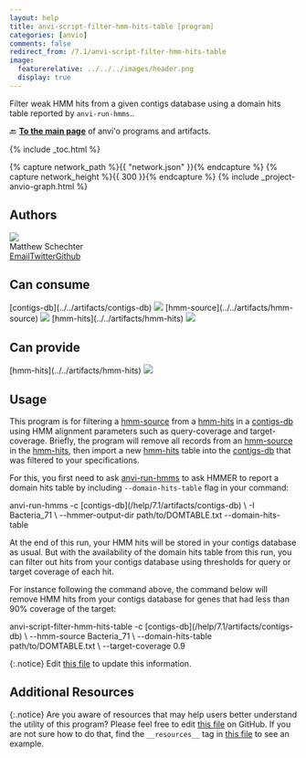 ```yaml
---
layout: help
title: anvi-script-filter-hmm-hits-table [program]
categories: [anvio]
comments: false
redirect_from: /7.1/anvi-script-filter-hmm-hits-table
image:
  featurerelative: ../../../images/header.png
  display: true
---
```


Filter weak HMM hits from a given contigs database using a domain hits table reported by `anvi-run-hmms`..

🔙 **[To the main page](../../)** of anvi'o programs and artifacts.


{% include _toc.html %}
<div id="svg" class="subnetwork"></div>
{% capture network_path %}{{ "network.json" }}{% endcapture %}
{% capture network_height %}{{ 300 }}{% endcapture %}
{% include _project-anvio-graph.html %}


## Authors

<div class="anvio-person"><div class="anvio-person-info"><div class="anvio-person-photo"><img class="anvio-person-photo-img" src="../../images/authors/mschecht.jpg" /></div><div class="anvio-person-info-box"><span class="anvio-person-name">Matthew Schechter</span><div class="anvio-person-social-box"><a href="mailto:mschechter@uchicago.edu" class="person-social" target="_blank"><i class="fa fa-fw fa-envelope-square"></i>Email</a><a href="http://twitter.com/mschecht_bio" class="person-social" target="_blank"><i class="fa fa-fw fa-twitter-square"></i>Twitter</a><a href="http://github.com/mschecht" class="person-social" target="_blank"><i class="fa fa-fw fa-github"></i>Github</a></div></div></div></div>



## Can consume


<p style="text-align: left" markdown="1"><span class="artifact-r">[contigs-db](../../artifacts/contigs-db) <img src="../../images/icons/DB.png" class="artifact-icon-mini" /></span> <span class="artifact-r">[hmm-source](../../artifacts/hmm-source) <img src="../../images/icons/HMM.png" class="artifact-icon-mini" /></span> <span class="artifact-r">[hmm-hits](../../artifacts/hmm-hits) <img src="../../images/icons/CONCEPT.png" class="artifact-icon-mini" /></span></p>


## Can provide


<p style="text-align: left" markdown="1"><span class="artifact-p">[hmm-hits](../../artifacts/hmm-hits) <img src="../../images/icons/CONCEPT.png" class="artifact-icon-mini" /></span></p>


## Usage


This program is for filtering a <span class="artifact-n">[hmm-source](/help/7.1/artifacts/hmm-source)</span> from a <span class="artifact-n">[hmm-hits](/help/7.1/artifacts/hmm-hits)</span> in a <span class="artifact-n">[contigs-db](/help/7.1/artifacts/contigs-db)</span> using HMM alignment parameters such as query-coverage and target-coverage. Briefly, the program will remove all records from an <span class="artifact-n">[hmm-source](/help/7.1/artifacts/hmm-source)</span> in the <span class="artifact-n">[hmm-hits](/help/7.1/artifacts/hmm-hits)</span>, then import a new <span class="artifact-n">[hmm-hits](/help/7.1/artifacts/hmm-hits)</span> table into the <span class="artifact-n">[contigs-db](/help/7.1/artifacts/contigs-db)</span> that was filtered to your specifications.

For this, you first need to ask <span class="artifact-n">[anvi-run-hmms](/help/7.1/programs/anvi-run-hmms)</span> to ask HMMER to report a domain hits table by including `--domain-hits-table` flag in your command:

<div class="codeblock" markdown="1">
anvi&#45;run&#45;hmms &#45;c <span class="artifact&#45;n">[contigs&#45;db](/help/7.1/artifacts/contigs&#45;db)</span> \
              &#45;I Bacteria_71 \
              &#45;&#45;hmmer&#45;output&#45;dir path/to/DOMTABLE.txt
              &#45;&#45;domain&#45;hits&#45;table
</div>

At the end of this run, your HMM hits will be stored in your contigs database as usual. But with the availability of the domain hits table from this run, you can filter out hits from your contigs database using thresholds for query or target coverage of each hit.

For instance following the command above, the command below will remove HMM hits from your contigs database for genes that had less than 90% coverage of the target:

<div class="codeblock" markdown="1">
anvi&#45;script&#45;filter&#45;hmm&#45;hits&#45;table &#45;c <span class="artifact&#45;n">[contigs&#45;db](/help/7.1/artifacts/contigs&#45;db)</span> \
                                  &#45;&#45;hmm&#45;source Bacteria_71 \
                                  &#45;&#45;domain&#45;hits&#45;table path/to/DOMTABLE.txt \
                                  &#45;&#45;target&#45;coverage 0.9
</div>


{:.notice}
Edit [this file](https://github.com/merenlab/anvio/tree/master/anvio/docs/programs/anvi-script-filter-hmm-hits-table.md) to update this information.


## Additional Resources



{:.notice}
Are you aware of resources that may help users better understand the utility of this program? Please feel free to edit [this file](https://github.com/merenlab/anvio/tree/master/bin/anvi-script-filter-hmm-hits-table) on GitHub. If you are not sure how to do that, find the `__resources__` tag in [this file](https://github.com/merenlab/anvio/blob/master/bin/anvi-interactive) to see an example.
